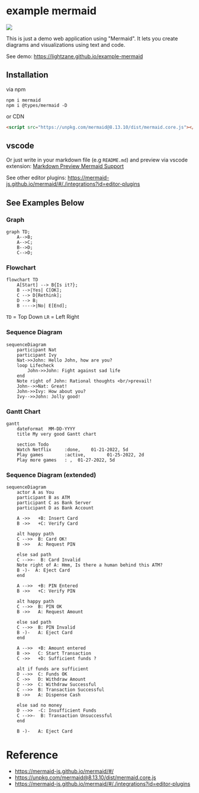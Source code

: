 # example mermaid

![](https://img.shields.io/badge/mermaid-8.13.10-lightgreen)

This is just a demo web application using "Mermaid". It lets you create diagrams and visualizations using text and code.

See demo: https://lightzane.github.io/example-mermaid

## Installation

via npm

```
npm i mermaid
npm i @types/mermaid -D
```

or CDN

```html
<script src="https://unpkg.com/mermaid@8.13.10/dist/mermaid.core.js"></script>
```

## vscode

Or just write in your markdown file (e.g `README.md`) and preview via vscode extension: [Markdown Preview Mermaid Support](https://marketplace.visualstudio.com/items?itemName=bierner.markdown-mermaid)

See other editor plugins:
https://mermaid-js.github.io/mermaid/#/./integrations?id=editor-plugins

## See Examples Below

### Graph

```mermaid
graph TD;
    A-->B;
    A-->C;
    B-->D;
    C-->D;
```

### Flowchart

```mermaid
flowchart TD
    A[Start] --> B{Is it?};
    B -->|Yes| C[OK];
    C --> D[Rethink];
    D --> B;
    B ---->|No| E[End];
```

`TD` = Top Down
`LR` = Left Right

### Sequence Diagram

```mermaid
sequenceDiagram
    participant Nat
    participant Ivy
    Nat->>John: Hello John, how are you?
    loop Lifecheck
        John->>John: Fight against sad life
    end
    Note right of John: Rational thoughts <br/>prevail!
    John-->>Nat: Great!
    John->>Ivy: How about you?
    Ivy-->>John: Jolly good!
```

### Gantt Chart

```mermaid
gantt
    dateFormat  MM-DD-YYYY
    title My very good Gantt chart

    section Todo
    Watch Netflix     :done,    01-21-2022, 5d
    Play games        :active,        01-25-2022, 2d
    Play more games   : ,  01-27-2022, 5d
```

### Sequence Diagram (extended)

```mermaid
sequenceDiagram
    actor A as You
    participant B as ATM
    participant C as Bank Server
    participant D as Bank Account

    A ->>   +B: Insert Card
    B ->>   +C: Verify Card

    alt happy path
    C -->>  B: Card OK!
    B ->>   A: Request PIN

    else sad path
    C -->>-  B: Card Invalid
    Note right of A: Hmm, Is there a human behind this ATM?
    B -)-  A: Eject Card
    end

    A -->>  +B: PIN Entered
    B ->>   +C: Verify PIN

    alt happy path
    C -->>  B: PIN OK
    B ->>   A: Request Amount

    else sad path
    C -->>  B: PIN Invalid
    B -)-   A: Eject Card
    end

    A -->>  +B: Amount entered
    B ->>   C: Start Transaction
    C ->>   +D: Sufficient funds ?

    alt if funds are sufficient
    D -->>  C: Funds OK
    C ->>   D: Withdraw Amount
    D -->>  C: Withdraw Successful
    C -->>  B: Transaction Successful
    B ->>   A: Dispense Cash

    else sad no money
    D -->>  -C: Insufficient Funds
    C -->>-  B: Transaction Unsuccessful
    end

    B -)-   A: Eject Card
```

# Reference

-   https://mermaid-js.github.io/mermaid/#/
-   https://unpkg.com/mermaid@8.13.10/dist/mermaid.core.js
-   https://mermaid-js.github.io/mermaid/#/./integrations?id=editor-plugins
